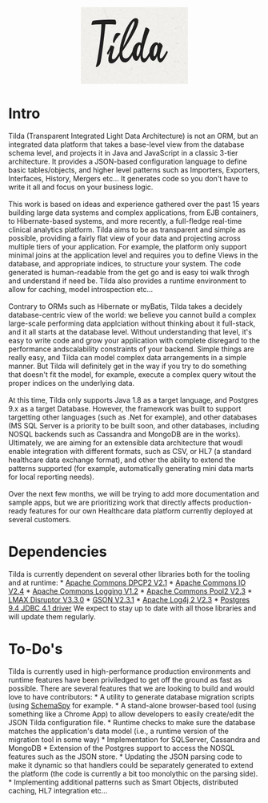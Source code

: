<P align="center"><IMG src="Tilda.jpg"></P>
<H1>Intro</H1>
Tilda (Transparent Integrated Light Data Architecture) is not an ORM, but an integrated data platform that
takes a base-level view from the database schema level, and projects it in Java and JavaScript in a classic 
3-tier architecture. It provides a JSON-based configuration language to define basic tables/objects, and higher 
level patterns such as Importers, Exporters, Interfaces, History, Mergers etc... It generates code so you don't 
have to write it all and focus on your business logic.<BR>
<BR>
This work is based on ideas and experience gathered over the past 15 years building large data systems and complex
applications, from EJB containers, to Hibernate-based systems, and more recently, a full-fledge real-time clinical
analytics platform. Tilda aims to be as transparent and simple as possible, providing a fairly flat view of your data
and projecting across multiple tiers of your application. For example, the platform only support minimal joins at the 
application level and requires you to define Views in the database, and appropriate indices, to structure your system.
The code generated is human-readable from the get go and is easy toi walk throgh and understand if need be. Tilda
also provides a runtime environment to allow for caching, model introspection etc...<BR>
<BR>
Contrary to ORMs such as Hibernate or myBatis, Tilda takes a decidely database-centric view of the world: we believe
you cannot build a complex large-scale performing data applciation without thinking about it full-stack, and it all 
starts at the database level. Without understanding that level, it's easy to write code and grow your application 
with complete disregard to the performance andscalability constraints of your backend. Simple things are really easy,
and Tilda can model complex data arrangements in a simple manner. But Tilda will definitely get in the way if you
try to do something that doesn't fit the model, for example, execute a complex query witout the proper indices on
the underlying data.<BR>
<BR>
At this time, Tilda only supports Java 1.8 as a target language, and Postgres 9.x as a target Database. However, the
framework was built to support targetting other languages (such as .Net for example), and other databases (MS SQL Server
is a priority to be built soon, and other databases, including NOSQL backends such as Cassandra and MongoDB are in
the works). Ultimately, we are aiming for an extensible data architecture that woudl enable integration with different
formats, such as CSV, or HL7 (a standard healthcare data exchange format), and other the ability to extend the patterns
supported (for example, automatically generating mini data marts for local reporting needs).<BR>
<BR>
Over the next few months, we will be trying to add more documentation and sample apps, but we are prioritizing work 
that directly affects production-ready features for our own Healthcare data platform currently deployed at several 
customers.
<H1>Dependencies</H1>
Tilda is currently dependent on several other libraries both for the tooling and at runtime:
  * <A href="https://commons.apache.org/proper/commons-dbcp/">Apache Commons DPCP2 V2.1</A>
  * <A href="https://commons.apache.org/proper/commons-io/">Apache Commons IO V2.4</A>
  * <A href="https://commons.apache.org/proper/commons-logging/">Apache Commons Logging V1.2</A>
  * <A href="https://commons.apache.org/proper/commons-pool/">Apache Commons Pool2 V2.3</A>
  * <A href="http://lmax-exchange.github.io/disruptor/">LMAX Disruptor V3.3.0</A>
  * <A href="https://code.google.com/p/google-gson/">GSON V2.3.1</A>
  * <A href="http://logging.apache.org/log4j/2.x/">Apache Log4j 2 V2.3</A>
  * <A href="https://jdbc.postgresql.org/">Postgres 9.4 JDBC 4.1 driver</A>
We expect to stay up to date with all those libraries and will update them regularly.
<H1>To-Do's</H1>
Tilda is currently used in high-performance production environments and runtime features have been priviledged to get off the ground as fast as possible. There are several features that we are looking to build and would love to have contributors:
  * A utility to generate database migration scripts (using <A href="http://schemaspy.sourceforge.net/">SchemaSpy</A> for example.
  * A stand-alone browser-based tool (using something like a Chrome App) to allow developers to easily create/edit the JSON Tilda configuration file.
  * Runtime checks to make sure the database matches the application's data model (i.e., a runtime version of the migration tool in some way)
  * Implementation for SQLServer, Cassandra and MongoDB
  * Extension of the Postgres support to access the NOSQL features such as the JSON store.
  * Updating the JSON parsing code to make it dynamic so that handlers could be separately generated to extend the platform (the code is currently a bit too monolythic on the parsing side).
  * Implementing additional patterns such as Smart Objects, distributed caching, HL7 integration etc...
